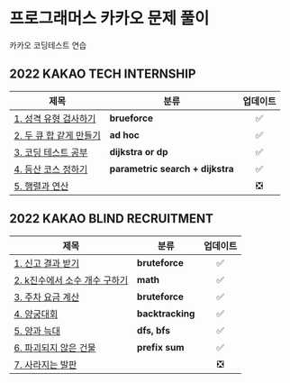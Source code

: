 # **프로그래머스 카카오 문제 풀이**

카카오 코딩테스트 연습

## **2022 KAKAO TECH INTERNSHIP**

|<center>제목</center>|<center>분류</center>|<center>업데이트</center>|
|:---|:---|:---:|
|[1. 성격 유형 검사하기](./2022%20KAKAO%20TECH%20INTERNSHIP/1.%20%EC%84%B1%EA%B2%A9%20%EC%9C%A0%ED%98%95%20%EA%B2%80%EC%82%AC%ED%95%98%EA%B8%B0.md)|**brueforce**|✅|
|[2. 두 큐 합 같게 만들기](./2022%20KAKAO%20TECH%20INTERNSHIP/2.%20%EB%91%90%20%ED%81%90%20%ED%95%A9%20%EA%B0%99%EA%B2%8C%20%EB%A7%8C%EB%93%A4%EA%B8%B0.md)|**ad hoc**|✅|
|[3. 코딩 테스트 공부](./2022%20KAKAO%20TECH%20INTERNSHIP//3.%20%EC%BD%94%EB%94%A9%20%ED%85%8C%EC%8A%A4%ED%8A%B8%20%EA%B3%B5%EB%B6%80.md)|**dijkstra or dp** |✅|
|[4. 등산 코스 정하기](./2022%20KAKAO%20TECH%20INTERNSHIP/4.%20%EB%93%B1%EC%82%B0%20%EC%BD%94%EC%8A%A4%20%EC%A0%95%ED%95%98%EA%B8%B0.md)|**parametric search + dijkstra**|✅|
|[5. 행렬과 연산](./2022%20KAKAO%20TECH%20INTERNSHIP/5.%20%ED%96%89%EB%A0%AC%EA%B3%BC%20%EC%97%B0%EC%82%B0.md)||❎|

## **2022 KAKAO BLIND RECRUITMENT**

|<center>제목</center>|<center>분류</center>|<center>업데이트</center>|
|:---|:---|:---:|
|[1. 신고 결과 받기](./2022%20KAKAO%20BLIND%20RECRUITMENT/1.%20%EC%8B%A0%EA%B3%A0%20%EA%B2%B0%EA%B3%BC%20%EB%B0%9B%EA%B8%B0.md)|**bruteforce**|✅|
|[2. k진수에서 소수 개수 구하기](./2022%20KAKAO%20BLIND%20RECRUITMENT/2.%20k%EC%A7%84%EC%88%98%EC%97%90%EC%84%9C%20%EC%86%8C%EC%88%98%20%EA%B0%9C%EC%88%98%20%EA%B5%AC%ED%95%98%EA%B8%B0.md)|**math**|✅|
|[3. 주차 요금 계산](./2022%20KAKAO%20BLIND%20RECRUITMENT/3.%20%EC%A3%BC%EC%B0%A8%20%EC%9A%94%EA%B8%88%20%EA%B3%84%EC%82%B0.md)|**bruteforce**|✅|
|[4. 양궁대회](./2022%20KAKAO%20BLIND%20RECRUITMENT/4.%20%EC%96%91%EA%B6%81%EB%8C%80%ED%9A%8C.md)|**backtracking**|✅|
|[5. 양과 늑대](./2022%20KAKAO%20BLIND%20RECRUITMENT/5.%20%EC%96%91%EA%B3%BC%20%EB%8A%91%EB%8C%80.md)|**dfs, bfs**|✅|
|[6. 파괴되지 않은 건물](./2022%20KAKAO%20BLIND%20RECRUITMENT/6.%20%ED%8C%8C%EA%B4%B4%EB%90%98%EC%A7%80%20%EC%95%8A%EC%9D%80%20%EA%B1%B4%EB%AC%BC.md)|**prefix sum**|✅|
|[7. 사라지는 발판](./2022%20KAKAO%20BLIND%20RECRUITMENT/7.%20%EC%82%AC%EB%9D%BC%EC%A7%80%EB%8A%94%20%EB%B0%9C%ED%8C%90.md)||❎|

